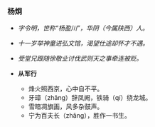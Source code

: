 ### 杨炯
* _字令明，世称“杨盈川”，华阴（今属陕西）人。_
* _十一岁举神童进弘文馆，渴望仕途却怀才不遇。_
* _受堂兄跟随徐敬业讨伐武则天之事牵连被贬。_

* **从军行**
  * 烽火照西京，心中自不平。
  * 牙璋（zhāng）辞凤阙，铁骑（qí）绕龙城。
  * 雪暗凋旗画，风多杂鼓声。
  * 宁为百夫长（zhǎng），胜作一书生。
